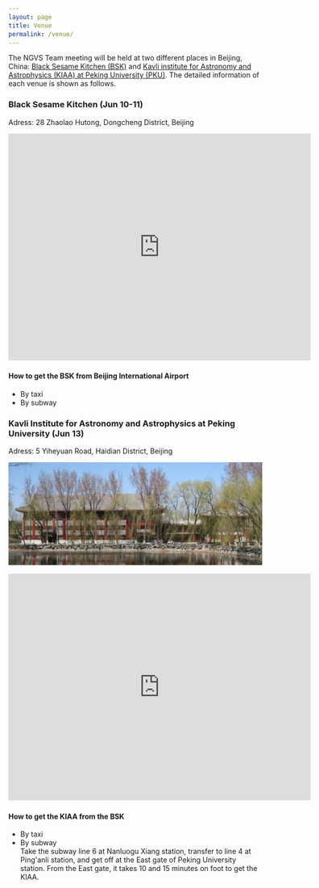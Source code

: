 ```yaml
---
layout: page
title: Venue
permalink: /venue/
---
```


The NGVS Team meeting will be held at two different places in Beijing, China: [Black Sesame Kitchen (BSK)](http://www.blacksesamekitchen.com/) and [Kavli institute for Astronomy and Astrophysics (KIAA) at Peking University (PKU)](http://kiaa.pku.edu.cn/). The detailed information of each venue is shown as follows.

### Black Sesame Kitchen (Jun 10-11)  
Adress: 28 Zhaolao Hutong, Dongcheng District, Beijing

<iframe src="https://www.google.com/maps/embed?pb=!1m18!1m12!1m3!1d73076.12884205303!2d116.37240477111474!3d39.965411370882094!2m3!1f0!2f0!3f0!3m2!1i1024!2i768!4f13.1!3m3!1m2!1s0x35f052deb9f8991f%3A0x32aa0fd9997235a1!2zQ2hpbmEsIEJlaWppbmcgU2hpLCBEb25nY2hlbmcgUXUsIFpob25nbGFvIEh1dG9uZywgMjjlj7fpmaIg6YKu5pS_57yW56CBOiAxMDAwMDY!5e0!3m2!1sen!2sus!4v1552728171652" width="600" height="450" frameborder="0" style="border:0" allowfullscreen></iframe>

#### How to get the BSK from Beijing International Airport
* By taxi
* By subway

### Kavli Institute for Astronomy and Astrophysics at Peking University (Jun 13)  
Adress: 5 Yiheyuan Road, Haidian District, Beijing

![kiaa](/images/KIAA_spring_small.jpg)

<iframe src="https://www.google.com/maps/embed?pb=!1m18!1m12!1m3!1d97805.27099336928!2d116.26301654616883!3d39.99918309127378!2m3!1f0!2f0!3f0!3m2!1i1024!2i768!4f13.1!3m3!1m2!1s0x0%3A0x487bfd11cd0b7ba4!2sPeking+University+Kavli+Institute+for+Astronomy+and+Astrophysics!5e0!3m2!1sen!2sus!4v1552728376766" width="600" height="450" frameborder="0" style="border:0" allowfullscreen></iframe>

#### How to get the KIAA from the BSK  
* By taxi  
* By subway  
Take the subway line 6 at Nanluogu Xiang station, transfer to line 4 at Ping'anli station, and get off at the East gate of Peking University station. From the East gate, it takes 10 and 15 minutes on foot to get the KIAA.


